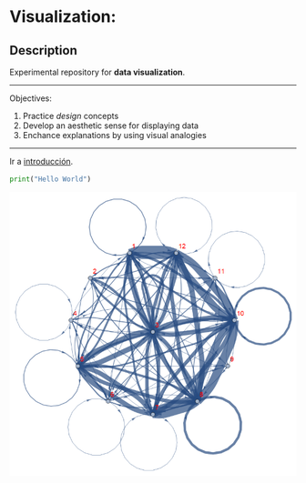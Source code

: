 # Visualization:
## Description

Experimental repository for **data visualization**.

---
Objectives:
1. Practice *design* concepts
2. Develop an aesthetic sense for displaying data
3. Enchance explanations by using visual analogies
----

Ir a [introducción](./docs/introduccion.md).

``` python
print("Hello World")
```
![](./media/midigraph.png)
